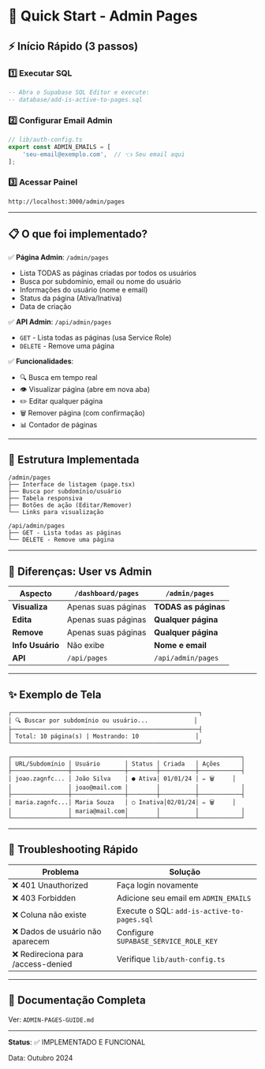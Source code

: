 # 🚀 Quick Start - Admin Pages

## ⚡ Início Rápido (3 passos)

### 1️⃣ Executar SQL
```sql
-- Abra o Supabase SQL Editor e execute:
-- database/add-is-active-to-pages.sql
```

### 2️⃣ Configurar Email Admin
```typescript
// lib/auth-config.ts
export const ADMIN_EMAILS = [
    'seu-email@exemplo.com',  // 👈 Seu email aqui
];
```

### 3️⃣ Acessar Painel
```
http://localhost:3000/admin/pages
```

---

## 📋 O que foi implementado?

✅ **Página Admin**: `/admin/pages`
- Lista TODAS as páginas criadas por todos os usuários
- Busca por subdomínio, email ou nome do usuário
- Informações do usuário (nome e email)
- Status da página (Ativa/Inativa)
- Data de criação

✅ **API Admin**: `/api/admin/pages`
- `GET` - Lista todas as páginas (usa Service Role)
- `DELETE` - Remove uma página

✅ **Funcionalidades**:
- 🔍 Busca em tempo real
- 👁️ Visualizar página (abre em nova aba)
- ✏️ Editar qualquer página
- 🗑️ Remover página (com confirmação)
- 📊 Contador de páginas

---

## 🎯 Estrutura Implementada

```
/admin/pages
├── Interface de listagem (page.tsx)
├── Busca por subdomínio/usuário
├── Tabela responsiva
├── Botões de ação (Editar/Remover)
└── Links para visualização

/api/admin/pages
├── GET - Lista todas as páginas
└── DELETE - Remove uma página
```

---

## 🔑 Diferenças: User vs Admin

| Aspecto | `/dashboard/pages` | `/admin/pages` |
|---------|-------------------|----------------|
| **Visualiza** | Apenas suas páginas | **TODAS as páginas** |
| **Edita** | Apenas suas páginas | **Qualquer página** |
| **Remove** | Apenas suas páginas | **Qualquer página** |
| **Info Usuário** | Não exibe | **Nome e email** |
| **API** | `/api/pages` | `/api/admin/pages` |

---

## ✨ Exemplo de Tela

```
┌─────────────────────────────────────────────────────┐
│ 🔍 Buscar por subdomínio ou usuário...             │
├─────────────────────────────────────────────────────┤
│ Total: 10 página(s) | Mostrando: 10                │
└─────────────────────────────────────────────────────┘

┌─────────────────────────────────────────────────────────────────┐
│ URL/Subdomínio │ Usuário       │ Status │ Criada   │ Ações      │
├────────────────┼───────────────┼────────┼──────────┼────────────┤
│ joao.zagnfc... │ João Silva    │ ● Ativa│ 01/01/24 │ ✏️ 🗑️     │
│                │ joao@mail.com │        │          │            │
├────────────────┼───────────────┼────────┼──────────┼────────────┤
│ maria.zagnfc...│ Maria Souza   │ ○ Inativa│02/01/24│ ✏️ 🗑️     │
│                │ maria@mail.com│        │          │            │
└────────────────┴───────────────┴────────┴──────────┴────────────┘
```

---

## 🐛 Troubleshooting Rápido

| Problema | Solução |
|----------|---------|
| ❌ 401 Unauthorized | Faça login novamente |
| ❌ 403 Forbidden | Adicione seu email em `ADMIN_EMAILS` |
| ❌ Coluna não existe | Execute o SQL: `add-is-active-to-pages.sql` |
| ❌ Dados de usuário não aparecem | Configure `SUPABASE_SERVICE_ROLE_KEY` |
| ❌ Redireciona para /access-denied | Verifique `lib/auth-config.ts` |

---

## 📖 Documentação Completa

Ver: `ADMIN-PAGES-GUIDE.md`

---

**Status**: ✅ IMPLEMENTADO E FUNCIONAL

Data: Outubro 2024

